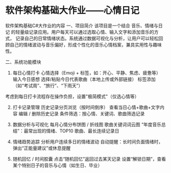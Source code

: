 # 软件架构基础大作业——心情日记
软件架构基础C#大作业的内容
一、项目简介
该项目是一个结合 音乐、情绪与日记 的轻量级记录应用。用户每天可以通过选取心情、输入文字和添加音乐的方式，
记录自己的日常情绪状态。系统通过数据可视化与分析，让用户可以轻松回顾自己的情绪波动与音乐偏好，形成个性化的音乐心情档案，兼具实用性与趣味性。

二、系统功能模块

1. 每日心情打卡
心情选择（Emoji + 标签，如：开心、平静、焦虑、疲惫等）
输入今日感想
选择/粘贴今日代表歌曲（本地上传或外部链接）
标签添加（如“考试周”、“旅行”、“下雨天”）

考虑到每日打卡流程存在操作负担，设置"极简模式"（仅选心情等）

2.  打卡记录管理
历史记录分页浏览（按时间倒序）
查看当日心情+歌曲+文字内容
编辑 / 删除历史记录
条件筛选：按心情、关键词、歌曲筛选记录

3.  数据分析与可视化
每月心情分布饼图 / 折线图
歌曲关键词词云图
“年度音乐总结”：最常出现的情绪、TOP10 歌曲、最长连续记录日

4. 情绪趋势追踪
分析用户连续多日的情绪波动
自动提醒：长时间负面情绪时，弹出“正能量建议”或休息提醒

5.  随机回忆 / 时间胶囊
点击“随机回忆”返回过去某天记录
设置“解锁日期”，查看某个特别日子的音乐与心情（如生日、毕业）
